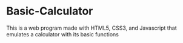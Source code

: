 # Basic-Calculator
This is a web program made with HTML5, CSS3, and Javascript that emulates a calculator with its basic functions
